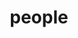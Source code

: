 ---
layout: profiles
permalink: /people/
title: people
description: members of the lab or group
nav: true
nav_order: 6

profiles:
  # if you want to include more than one profile, just replicate the following block
  # and create one content file for each profile inside _pages/
  - align: right
    image: profile.jpg
    content: about_me.md
    image_circular: false # crops the image to make it circular
    more_info: 
---